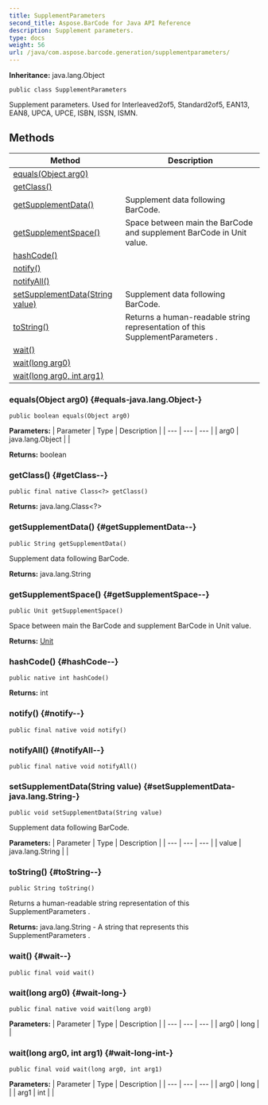 ```yaml
---
title: SupplementParameters
second_title: Aspose.BarCode for Java API Reference
description: Supplement parameters.
type: docs
weight: 56
url: /java/com.aspose.barcode.generation/supplementparameters/
---
```

**Inheritance:**
java.lang.Object
```
public class SupplementParameters
```

Supplement parameters. Used for Interleaved2of5, Standard2of5, EAN13, EAN8, UPCA, UPCE, ISBN, ISSN, ISMN.
## Methods

| Method | Description |
| --- | --- |
| [equals(Object arg0)](#equals-java.lang.Object-) |  |
| [getClass()](#getClass--) |  |
| [getSupplementData()](#getSupplementData--) | Supplement data following BarCode. |
| [getSupplementSpace()](#getSupplementSpace--) | Space between main the BarCode and supplement BarCode in  Unit  value. |
| [hashCode()](#hashCode--) |  |
| [notify()](#notify--) |  |
| [notifyAll()](#notifyAll--) |  |
| [setSupplementData(String value)](#setSupplementData-java.lang.String-) | Supplement data following BarCode. |
| [toString()](#toString--) | Returns a human-readable string representation of this  SupplementParameters . |
| [wait()](#wait--) |  |
| [wait(long arg0)](#wait-long-) |  |
| [wait(long arg0, int arg1)](#wait-long-int-) |  |
### equals(Object arg0) {#equals-java.lang.Object-}
```
public boolean equals(Object arg0)
```




**Parameters:**
| Parameter | Type | Description |
| --- | --- | --- |
| arg0 | java.lang.Object |  |

**Returns:**
boolean
### getClass() {#getClass--}
```
public final native Class<?> getClass()
```




**Returns:**
java.lang.Class<?>
### getSupplementData() {#getSupplementData--}
```
public String getSupplementData()
```


Supplement data following BarCode.

**Returns:**
java.lang.String
### getSupplementSpace() {#getSupplementSpace--}
```
public Unit getSupplementSpace()
```


Space between main the BarCode and supplement BarCode in  Unit  value.

**Returns:**
[Unit](../../com.aspose.barcode.generation/unit)
### hashCode() {#hashCode--}
```
public native int hashCode()
```




**Returns:**
int
### notify() {#notify--}
```
public final native void notify()
```




### notifyAll() {#notifyAll--}
```
public final native void notifyAll()
```




### setSupplementData(String value) {#setSupplementData-java.lang.String-}
```
public void setSupplementData(String value)
```


Supplement data following BarCode.

**Parameters:**
| Parameter | Type | Description |
| --- | --- | --- |
| value | java.lang.String |  |

### toString() {#toString--}
```
public String toString()
```


Returns a human-readable string representation of this  SupplementParameters .

**Returns:**
java.lang.String - A string that represents this  SupplementParameters .
### wait() {#wait--}
```
public final void wait()
```




### wait(long arg0) {#wait-long-}
```
public final native void wait(long arg0)
```




**Parameters:**
| Parameter | Type | Description |
| --- | --- | --- |
| arg0 | long |  |

### wait(long arg0, int arg1) {#wait-long-int-}
```
public final void wait(long arg0, int arg1)
```




**Parameters:**
| Parameter | Type | Description |
| --- | --- | --- |
| arg0 | long |  |
| arg1 | int |  |

